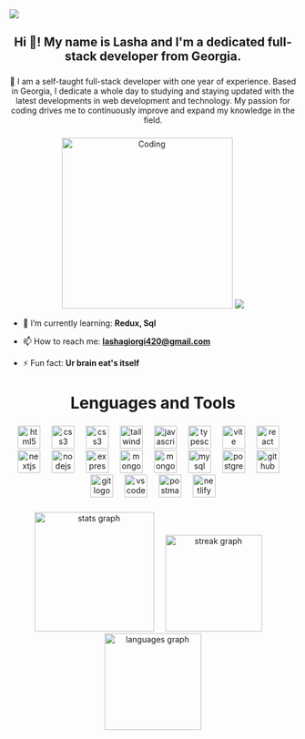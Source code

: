 <img src="https://camo.githubusercontent.com/7b0b31a9d649352b6583905a0150c6ae4bc0c7b722e5cfbb6b28ca0ba01fb22c/68747470733a2f2f696e646f616e616c79746963612e636f6d2f7374617469632f696d616765732f62616e6e6572722e676966" />

<h2 align="center">Hi 👋! My name is Lasha and I'm a dedicated full-stack developer from Georgia.</h2>

###

<p align="center">📃 I am a self-taught full-stack developer with one year of experience. Based in Georgia, I dedicate a whole day to studying and staying updated with the latest developments in web development and technology. My passion for coding drives me to continuously improve and expand my knowledge in the field.</p>

###
###

<div align="center">
<img alt="Coding" width="300" src="https://media1.giphy.com/media/VbnUQpnihPSIgIXuZv/giphy.webp?cid=790b761151yz3kl3w21gl6ydx63nq9ddmma1utu6fqkf1whu&ep=v1_gifs_search&rid=giphy.webp&ct=g">
 <img src="https://komarev.com/ghpvc/?username=lasha-codes&abbreviated=true" />
</div>

- 🌱 I’m currently learning: **Redux, Sql**

- 📫 How to reach me: **lashagiorgi420@gmail.com**

- ⚡ Fun fact: **Ur brain eat's itself**

###

<h1 align="center">Lenguages and Tools</h1>

###

<div align="center">
  <img src="https://cdn.jsdelivr.net/gh/devicons/devicon/icons/html5/html5-original.svg" height="40" alt="html5 logo"  />
  <img width="12" />
  <img src="https://cdn.jsdelivr.net/gh/devicons/devicon/icons/css3/css3-original.svg" height="40" alt="css3 logo"  />
  <img width="12" />
  <img src="https://cdn.jsdelivr.net/gh/devicons/devicon/icons/sass/sass-original.svg" height="40" alt="css3 logo"  />
  <img width="12" />
  <img src="https://cdn.simpleicons.org/tailwindcss/06B6D4" height="40" alt="tailwindcss logo"  />
  <img width="12" />
  <img src="https://cdn.jsdelivr.net/gh/devicons/devicon/icons/javascript/javascript-original.svg" height="40" alt="javascript logo"  />
  <img width="12" />
  <img src="https://cdn.jsdelivr.net/gh/devicons/devicon/icons/typescript/typescript-original.svg" height="40" alt="typescript logo"  />
  <img width="12" />
  <img src="https://skillicons.dev/icons?i=vite" height="40" alt="vite logo" />
  <img width="12" />
  <img src="https://cdn.jsdelivr.net/gh/devicons/devicon/icons/react/react-original.svg" height="40" alt="react logo"  />
  <img width="12" />
  <img src="https://cdn.jsdelivr.net/gh/devicons/devicon/icons/nextjs/nextjs-original.svg" height="40" alt="nextjs logo"  />
  <img width="12" />
  <img src="https://skillicons.dev/icons?i=nodejs" height="40" alt="nodejs logo"  />
  <img width="12" />
  <img src="https://skillicons.dev/icons?i=express" height="40" alt="express logo"  />
  <img width="12" />
  <img src="https://icon.icepanel.io/Technology/svg/Mongoose.js.svg"  height="40" alt="mongoosejs logo" />
  <img width="12" />
  <img src="https://cdn.simpleicons.org/mongodb/47A248" height="40" alt="mongodb logo"  />
  <img width="12" />
  <img src="https://cdn.jsdelivr.net/gh/devicons/devicon/icons/mysql/mysql-original.svg" height="40" alt="mysql logo"  />
  <img width="12" />
  <img src="https://cdn.jsdelivr.net/gh/devicons/devicon/icons/postgresql/postgresql-original.svg" height="40" alt="postgresql logo"  />
  <img width="12" />
  <img src="https://skillicons.dev/icons?i=github" height="40" alt="github logo"  />
  <img width="12" />
  <img src="https://cdn.jsdelivr.net/gh/devicons/devicon/icons/git/git-original.svg" height="40" alt="git logo"  />
  <img width="12" />
  <img src="https://cdn.jsdelivr.net/gh/devicons/devicon/icons/vscode/vscode-original.svg" height="40" alt="vscode logo"  />
  <img width="12" />
  <img src="https://skillicons.dev/icons?i=postman" height="40" alt="postman logo"  />
  <img width="12" />
  <img src="https://skillicons.dev/icons?i=netlify" height="40" alt="netlify logo" />
</div>

###


<div align="center">
  <img src="https://github-profile-summary-cards.vercel.app/api/cards/profile-details?username=lasha-codes&theme=radical" height="210" alt="stats graph"  />
  <img width="12" />
  <img src="https://streak-stats.demolab.com?user=lasha-codes&locale=en&mode=daily&theme=radical&hide_border=false&border_radius=5" height="170" alt="streak graph"  />
  <img width="12" />
  <img src="https://github-readme-stats.vercel.app/api/top-langs?username=lasha-codes&locale=en&hide_title=false&layout=compact&card_width=320&langs_count=8&theme=radical&hide_border=false" height="170" alt="languages graph"  />
</div>

###

###

###
